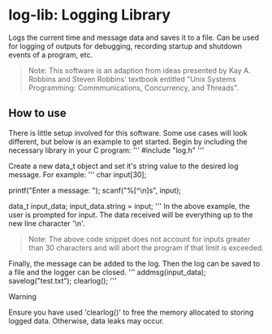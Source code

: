 # log-lib: Logging Library
Logs the current time and message data and saves it to a file. Can be used for logging of outputs for debugging, recording startup and shutdown events of a program, etc.
> Note: This software is an adaption from ideas presented by Kay A. Robbins and Steven Robbins' textbook entitled "Unix Systems Programming: Commmunications, Concurrency, and Threads".

## How to use
There is little setup involved for this software. Some use cases will look different, but below is an example to get started.
Begin by including the necessary library in your C program:
'''
#include "log.h"
'''

Create a new data_t object and set it's string value to the desired log message. For example:
'''
char input[30];

printf("Enter a message: ");
scanf("%[^\n]s", input);

data_t input_data;
input_data.string = input;
'''
In the above example, the user is prompted for input. The data received will be everything up to the new line character '\n'.
> Note: The above code snippet does not account for inputs greater than 30 characters and will abort the program if that limit is exceeded.


Finally, the message can be added to the log. Then the log can be saved to a file and the logger can be closed.
'''
addmsg(input_data);
savelog("test.txt");
clearlog();
'''

> [!WARNING]
> Ensure you have used 'clearlog()' to free the memory allocated to storing logged data. Otherwise, data leaks may occur.
